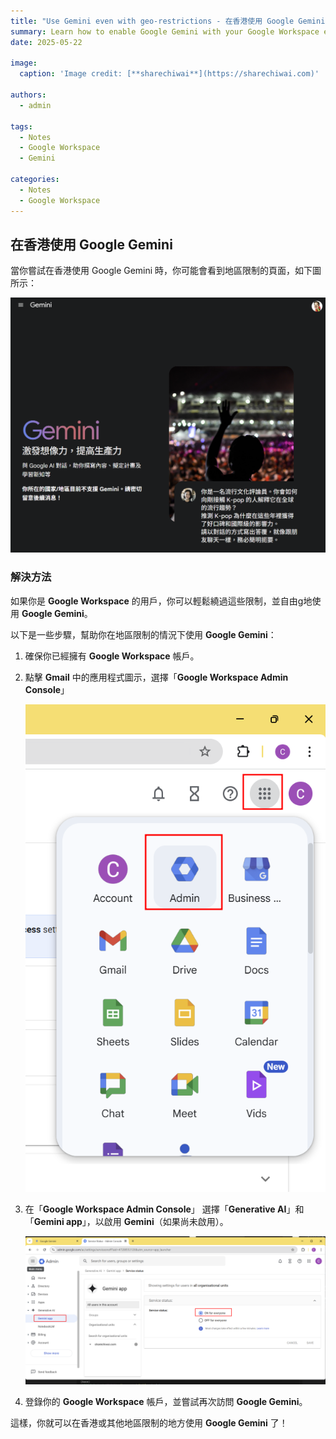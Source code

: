 ```yaml
---
title: "Use Gemini even with geo-restrictions - 在香港使用 Google Gemini"
summary: Learn how to enable Google Gemini with your Google Workspace even in geo-restricted regions.
date: 2025-05-22

image:
  caption: 'Image credit: [**sharechiwai**](https://sharechiwai.com)'

authors:
  - admin

tags:
  - Notes
  - Google Workspace
  - Gemini

categories:
  - Notes
  - Google Workspace
---
```


## 在香港使用 Google Gemini

當你嘗試在香港使用 Google Gemini 時，你可能會看到地區限制的頁面，如下圖所示：

![地區限制頁面](gemini-geo-restriction.png)

### 解決方法

如果你是 **Google Workspace** 的用戶，你可以輕鬆繞過這些限制，並自由g地使用 **Google Gemini**。

以下是一些步驟，幫助你在地區限制的情況下使用 **Google Gemini**：

1. 確保你已經擁有 **Google Workspace** 帳戶。
2. 點擊 **Gmail** 中的應用程式圖示，選擇「**Google Workspace Admin Console**」

   ![Google Workspace Admin Console](google-workspace-admin.png)

3. 在「**Google Workspace Admin Console**」 選擇「**Generative AI**」和「**Gemini app**」，以啟用 **Gemini**（如果尚未啟用）。

   ![Generative AI and Gemini app](google-workspace-gemini.png)

4. 登錄你的 **Google Workspace** 帳戶，並嘗試再次訪問 **Google Gemini**。

這樣，你就可以在香港或其他地區限制的地方使用 **Google Gemini** 了！
